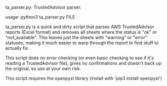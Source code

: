 ta_parser.py:  TrustedAdvisor parser.

usage: python3 ta_parser.py FILE

ta_parser.py is a quick and dirty script that parses AWS TrustedAdvisor
reports (Excel format) and removes all sheets where the status is "ok"
or "not_available".  This leaves just the sheets with "warning" or
"error" statuses, making it much easier to warp through the report to
find stuff to actually fix.

This script does no error checking (or even basic checking to see if
it's reading a TrustedAdvisor file), gives no confirmations and
doesn't back up the original, so use at your own risk.

This script requires the openpyxl library (install with 'pip3 install
openpyxl')

